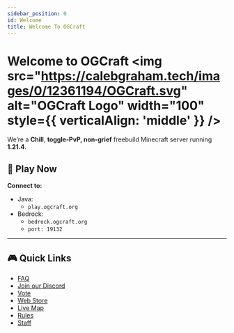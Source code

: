 ```yaml
---
sidebar_position: 0
id: Welcome
title: Welcome To OGCraft
---
```


# Welcome to OGCraft <img src="https://calebgraham.tech/images/0/12361194/OGCraft.svg" alt="OGCraft Logo" width="100" style={{ verticalAlign: 'middle' }} />

We’re a **Chill**, **toggle-PvP, non-grief** freebuild Minecraft server running **1.21.4**.


## 🚀 Play Now
**Connect to:** 
- Java: 
    - `play.ogcraft.org`
- Bedrock: 
    - `bedrock.ogcraft.org `
    - `port: 19132`


---

## 🎮 Quick Links

- [FAQ](/docs/info/FAQ)
- [Join our Discord](https://discord.gg/uMNHtUK)
- [Vote](/docs/info/Voting)
- [Web Store](https://store.ogcraft.org/)
- [Live Map](https://map.ogcraft.org/)  
- [Rules](/docs/info/Rules)  
- [Staff](/docs/info/staff%20members)  
